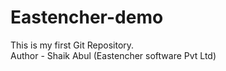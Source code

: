 # Eastencher-demo
This is my first Git Repository.
<br>
Author - Shaik Abul (Eastencher software Pvt Ltd)
